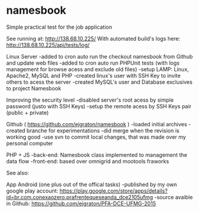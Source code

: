 # namesbook
Simple practical test for the job application

See running at: http://138.68.10.225/
With automated build's logs here: http://138.68.10.225/api/tests/log/

Linux Server
-added to cron auto run the checkout namesbook from Github and update web files
-added to cron auto run PHPUnit tests (with logs management for browse acess and exclude old files)
-setup LAMP: Linux, Apache2, MySQL and PHP
-created linux's user with SSH Key to invite others to acess the server
-created MySQL's user and Database exclusives to project Namesbook 

Improving the security level
-disabled server's root acess by simple password (justo with SSH Keys)
-setup the remote acess by SSH Keys pair (public + private)

Github ( https://github.com/ejgraton/namesbook )
-loaded initial archives
-created branche for experimentations
-did merge when the revision is working good
-use svn to commit local changes, that was made over my personal computer

PHP + JS
-back-end: Namesbook class implemented to management the data flow
-front-end: based over omnigrid and mootools fraworks

See also:

App Android (one plus out of the offical tasks)
-published by my own google play account: https://play.google.com/store/apps/details?id=br.com.conexaozero.prafrentequeseanda_dce2105ufmg
-source avaible in Github: https://github.com/ejgraton/PFA-DCE-UFMG-2015
